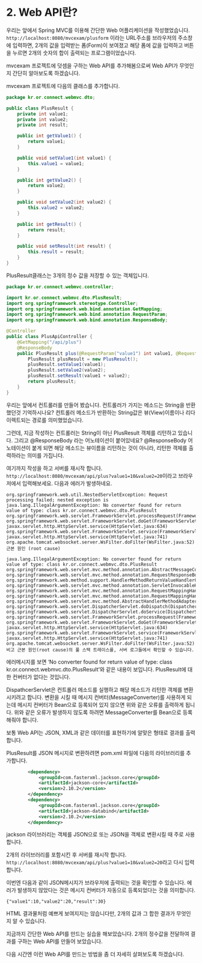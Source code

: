 # 2. Web API란?
우리는 앞에서 Spring MVC를 이용해 간단한 Web 어플리케이션을 작성했었습니다. `http://localhost:8080/mvcexam/plusform` 이라는 URL주소를 브라우저의 주소창에 입력하면, 2개의 값을 입력받는 폼(Form)이 보여졌고 해당 폼에 값을 입력하고 버튼을 누르면 2개의 숫자의 합이 출력되는 프로그램이었습니다.

mvcexam 프로젝트에 덧셈을 구하는 Web API를 추가해봄으로써 Web API가 무엇인지 간단히 알아보도록 하겠습니다.

mvcexam 프로젝트에 다음의 클래스를 추가합니다.

```java
package kr.or.connect.webmvc.dto;

public class PlusResult {
    private int value1;
    private int value2;
    private int result;

    public int getValue1() {
        return value1;
    }

    public void setValue1(int value1) {
        this.value1 = value1;
    }

    public int getValue2() {
        return value2;
    }

    public void setValue2(int value2) {
        this.value2 = value2;
    }

    public int getResult() {
        return result;
    }

    public void setResult(int result) {
        this.result = result;
    }
}
```

PlusResult클래스는 3개의 정수 값을 저장할 수 있는 객체입니다.

```java
package kr.or.connect.webmvc.controller;

import kr.or.connect.webmvc.dto.PlusResult;
import org.springframework.stereotype.Controller;
import org.springframework.web.bind.annotation.GetMapping;
import org.springframework.web.bind.annotation.RequestParam;
import org.springframework.web.bind.annotation.ResponseBody;

@Controller
public class PlusApiController {
    @GetMapping("/api/plus")
    @ResponseBody
    public PlusResult plus(@RequestParam("value1") int value1, @RequestParam("value2") int value2){
        PlusResult plusResult = new PlusResult();
        plusResult.setValue1(value1);
        plusResult.setValue2(value2);
        plusResult.setResult(value1 + value2);
        return plusResult;
    }
}
```

우리는 앞에서 컨트롤러를 만들어 봤습니다. 컨트롤러가 가지는 메소드는 String을 반환했던것 기억하시나요? 컨트롤러 메소드가 반환하는 String값은 뷰(View)이름이나 리다이렉트되는 경로를 의미했었습니다.

그런데, 지금 작성하는 컨트롤러는 String이 아닌 PlusResult 객체를 리턴하고 있습니다. 그리고 @ResponseBody 라는 어노테이션이 붙어있네요? @ResponseBody 어노테이션이 붙게 되면 해당 메소드는 뷰이름을 리턴하는 것이 아니라, 리턴한 객체를 출력하라는 의미를 가집니다.

여기까지 작성을 하고 서버를 재시작 합니다. `http://localhost:8080/mvcexam/api/plus?value1=10&value2=20`이라고 브라우저에서 입력해보세요. 다음과 에러가 발생하네요.

```
org.springframework.web.util.NestedServletException: Request processing failed; nested exception is java.lang.IllegalArgumentException: No converter found for return value of type: class kr.or.connect.webmvc.dto.PlusResult
org.springframework.web.servlet.FrameworkServlet.processRequest(FrameworkServlet.java:982)
org.springframework.web.servlet.FrameworkServlet.doGet(FrameworkServlet.java:861)
javax.servlet.http.HttpServlet.service(HttpServlet.java:634)
org.springframework.web.servlet.FrameworkServlet.service(FrameworkServlet.java:846)
javax.servlet.http.HttpServlet.service(HttpServlet.java:741)
org.apache.tomcat.websocket.server.WsFilter.doFilter(WsFilter.java:52)
근본 원인 (root cause)

java.lang.IllegalArgumentException: No converter found for return value of type: class kr.or.connect.webmvc.dto.PlusResult
org.springframework.web.servlet.mvc.method.annotation.AbstractMessageConverterMethodProcessor.writeWithMessageConverters(AbstractMessageConverterMethodProcessor.java:187)
org.springframework.web.servlet.mvc.method.annotation.RequestResponseBodyMethodProcessor.handleReturnValue(RequestResponseBodyMethodProcessor.java:174)
org.springframework.web.method.support.HandlerMethodReturnValueHandlerComposite.handleReturnValue(HandlerMethodReturnValueHandlerComposite.java:81)
org.springframework.web.servlet.mvc.method.annotation.ServletInvocableHandlerMethod.invokeAndHandle(ServletInvocableHandlerMethod.java:132)
org.springframework.web.servlet.mvc.method.annotation.RequestMappingHandlerAdapter.invokeHandlerMethod(RequestMappingHandlerAdapter.java:827)
org.springframework.web.servlet.mvc.method.annotation.RequestMappingHandlerAdapter.handleInternal(RequestMappingHandlerAdapter.java:738)
org.springframework.web.servlet.mvc.method.AbstractHandlerMethodAdapter.handle(AbstractHandlerMethodAdapter.java:85)
org.springframework.web.servlet.DispatcherServlet.doDispatch(DispatcherServlet.java:963)
org.springframework.web.servlet.DispatcherServlet.doService(DispatcherServlet.java:897)
org.springframework.web.servlet.FrameworkServlet.processRequest(FrameworkServlet.java:970)
org.springframework.web.servlet.FrameworkServlet.doGet(FrameworkServlet.java:861)
javax.servlet.http.HttpServlet.service(HttpServlet.java:634)
org.springframework.web.servlet.FrameworkServlet.service(FrameworkServlet.java:846)
javax.servlet.http.HttpServlet.service(HttpServlet.java:741)
org.apache.tomcat.websocket.server.WsFilter.doFilter(WsFilter.java:52)
비고 근본 원인(root cause)의 풀 스택 트레이스를, 서버 로그들에서 확인할 수 있습니다.
```

에러메시지를 보면 ‘No converter found for return value of type: class kr.or.connect.webmvc.dto.PlusResult’와 같은 내용이 보입니다. PlusResult에 대한 컨버터가 없다는 것입니다.

DispathcerServlet은 컨트롤러 메소드를 실행하고 해당 메소드가 리턴한 객체를 변환시키려고 합니다. 변환을 시킬 때 메시지 컨버터(MessageConverter)를 사용하게 되는데 메시지 컨버터가 Bean으로 등록되어 있지 않으면 위와 같은 오류를 출력하게 됩니다. 위와 같은 오류가 발생하지 않도록 하려면 MessageConverter를 Bean으로 등록해줘야 합니다.

보통 Web API는 JSON, XML과 같은 데이터를 표현하기에 알맞은 형태로 결과를 출력합니다. 

PlusResult를 JSON 메시지로 변환하려면 pom.xml 파일에 다음의 라이브러리를 추가합니다.

```xml
        <dependency>
            <groupId>com.fasterxml.jackson.core</groupId>
            <artifactId>jackson-core</artifactId>
            <version>2.10.2</version>
        </dependency>
        <dependency>
            <groupId>com.fasterxml.jackson.core</groupId>
            <artifactId>jackson-databind</artifactId>
            <version>2.10.2</version>
        </dependency>
```

jackson 라이브러리는 객체를 JSON으로 또는 JSON을 객체로 변환시킬 때 주로 사용합니다. 

2개의 라이브러리를 포함시킨 후 서버를 재시작 합니다. `http://localhost:8080/mvcexam/api/plus?value1=10&value2=20`라고 다시 입력합니다.

이번엔 다음과 같이 JSON메시지가 브라우저에 출력되는 것을 확인할 수 있습니다. 에러가 발생하지 않았다는 것은 메시지 컨버터가 자동으로 등록되었다는 것을 의미합니다.

```
{"value1":10,"value2":20,"result":30}
```

HTML 결과물처럼 예쁘게 보여지지는 않습니다만, 2개의 값과 그 합한 결과가 무엇인지 알 수 있습니다.

지금까지 간단한 Web API를 만드는 실습을 해보았습니다. 2개의 정수값을 전달하여 결과를 구하는 Web API를 만들어 보았습니다.

다음 시간엔 이런 Web API를 만드는 방법을 좀 더 자세히 살펴보도록 하겠습니다.

